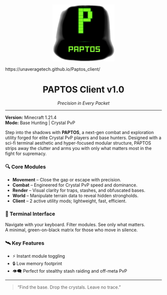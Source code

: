 <p align="center">
  <img src="logo.png" alt="PAPTOS Logo" width="200"/>
</p>
https://unaveragetech.github.io/Paptos_client/

<h1 align="center">PAPTOS Client v1.0</h1>
<p align="center"><em>Precision in Every Packet</em></p>

---

**Version:** Minecraft 1.21.4  
**Mode:** Base Hunting | Crystal PvP

Step into the shadows with **PAPTOS**, a next-gen combat and exploration utility forged for elite Crystal PvP players and base hunters. Designed with a sci-fi terminal aesthetic and hyper-focused modular structure, PAPTOS strips away the clutter and arms you with only what matters most in the fight for supremacy.

### 🔍 Core Modules

- **Movement** – Close the gap or escape with precision.  
- **Combat** – Engineered for Crystal PvP speed and dominance.  
- **Render** – Visual clarity for traps, stashes, and obfuscated bases.  
- **World** – Manipulate terrain data to reveal hidden strongholds.  
- **Client** – 2 active utility mods; lightweight, fast, efficient.

### 🧠 Terminal Interface

Navigate with your keyboard. Filter modules. See only what matters.  
A minimal, green-on-black matrix for those who move in silence.

### 🛰️ Key Features

- ⚡ Instant module toggling  
- 🔒 Low memory footprint  
- 👁️‍🗨️ Perfect for stealthy stash raiding and off-meta PvP  

---

> “Find the base. Drop the crystals. Leave no trace.”
